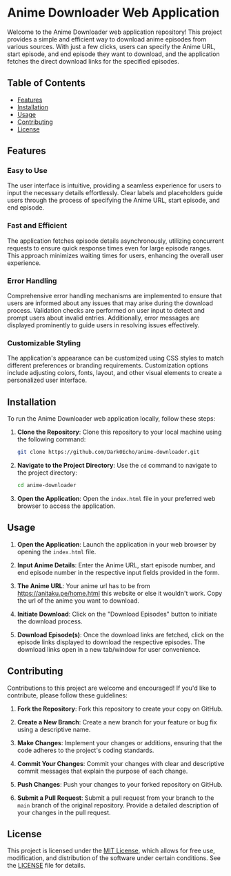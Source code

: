 # Anime Downloader Web Application

Welcome to the Anime Downloader web application repository! This project provides a simple and efficient way to download anime episodes from various sources. With just a few clicks, users can specify the Anime URL, start episode, and end episode they want to download, and the application fetches the direct download links for the specified episodes.

## Table of Contents

- [Features](#features)
- [Installation](#installation)
- [Usage](#usage)
- [Contributing](#contributing)
- [License](#license)

## Features

### Easy to Use
The user interface is intuitive, providing a seamless experience for users to input the necessary details effortlessly. Clear labels and placeholders guide users through the process of specifying the Anime URL, start episode, and end episode.

### Fast and Efficient
The application fetches episode details asynchronously, utilizing concurrent requests to ensure quick response times even for large episode ranges. This approach minimizes waiting times for users, enhancing the overall user experience.

### Error Handling
Comprehensive error handling mechanisms are implemented to ensure that users are informed about any issues that may arise during the download process. Validation checks are performed on user input to detect and prompt users about invalid entries. Additionally, error messages are displayed prominently to guide users in resolving issues effectively.

### Customizable Styling
The application's appearance can be customized using CSS styles to match different preferences or branding requirements. Customization options include adjusting colors, fonts, layout, and other visual elements to create a personalized user interface.

## Installation

To run the Anime Downloader web application locally, follow these steps:

1. **Clone the Repository**: Clone this repository to your local machine using the following command:

   ```bash
   git clone https://github.com/Dark0Echo/anime-downloader.git
   ```

2. **Navigate to the Project Directory**: Use the `cd` command to navigate to the project directory:

   ```bash
   cd anime-downloader
   ```

3. **Open the Application**: Open the `index.html` file in your preferred web browser to access the application.

## Usage

1. **Open the Application**: Launch the application in your web browser by opening the `index.html` file.
   
2. **Input Anime Details**: Enter the Anime URL, start episode number, and end episode number in the respective input fields provided in the form.

3. **The Anime URL**: Your anime url has to be from https://anitaku.pe/home.html this website or else it wouldn't work. Copy the url of the anime you want to download.

4. **Initiate Download**: Click on the "Download Episodes" button to initiate the download process.

5. **Download Episode(s)**: Once the download links are fetched, click on the episode links displayed to download the respective episodes. The download links open in a new tab/window for user convenience.

## Contributing

Contributions to this project are welcome and encouraged! If you'd like to contribute, please follow these guidelines:

1. **Fork the Repository**: Fork this repository to create your copy on GitHub.
   
2. **Create a New Branch**: Create a new branch for your feature or bug fix using a descriptive name.

3. **Make Changes**: Implement your changes or additions, ensuring that the code adheres to the project's coding standards.

4. **Commit Your Changes**: Commit your changes with clear and descriptive commit messages that explain the purpose of each change.

5. **Push Changes**: Push your changes to your forked repository on GitHub.

6. **Submit a Pull Request**: Submit a pull request from your branch to the `main` branch of the original repository. Provide a detailed description of your changes in the pull request.

## License

This project is licensed under the [MIT License](LICENSE), which allows for free use, modification, and distribution of the software under certain conditions. See the [LICENSE](LICENSE) file for details.
